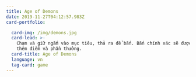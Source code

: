 ```yaml
---
title: Age of Demons
date: 2019-11-27T04:12:57.983Z
card-portfolio:

  card-img: /img/demons.jpg
  card-lead: >-
    Chạm và giữ ngắm vào mục tiêu, thả ra để bắn. Bắn chính xác sẽ được cộng
    thêm điểm và phần thưởng.
  card-title: Age of Demons
  language: vn
  tag-card: game
---
```


